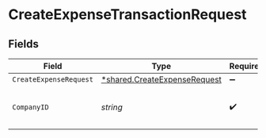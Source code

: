 # CreateExpenseTransactionRequest


## Fields

| Field                                                                              | Type                                                                               | Required                                                                           | Description                                                                        | Example                                                                            |
| ---------------------------------------------------------------------------------- | ---------------------------------------------------------------------------------- | ---------------------------------------------------------------------------------- | ---------------------------------------------------------------------------------- | ---------------------------------------------------------------------------------- |
| `CreateExpenseRequest`                                                             | [*shared.CreateExpenseRequest](../../../pkg/models/shared/createexpenserequest.md) | :heavy_minus_sign:                                                                 | N/A                                                                                |                                                                                    |
| `CompanyID`                                                                        | *string*                                                                           | :heavy_check_mark:                                                                 | Unique identifier for a company.                                                   | 8a210b68-6988-11ed-a1eb-0242ac120002                                               |